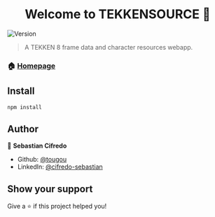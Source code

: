 <h1 align="center">Welcome to TEKKENSOURCE 👋</h1>
<p>
  <img alt="Version" src="https://img.shields.io/badge/version-1.1-blue.svg?cacheSeconds=2592000" />
</p>

> A TEKKEN 8 frame data and character resources webapp.

### 🏠 [Homepage]( tekken-source.vercel.app)

## Install

```sh
npm install
```

## Author

👤 **Sebastian Cifredo**

* Github: [@tougou](https://github.com/tougou)
* LinkedIn: [@cifredo-sebastian](https://linkedin.com/in/cifredo-sebastian)

## Show your support

Give a ⭐️ if this project helped you!
